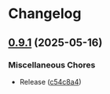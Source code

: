 # Changelog

## [0.9.1](https://github.com/koki-develop/gotrash/compare/v0.9.0...v0.9.1) (2025-05-16)


### Miscellaneous Chores

* Release ([c54c8a4](https://github.com/koki-develop/gotrash/commit/c54c8a49dcc568ee73944d714d1bdbea13d9ad97))
